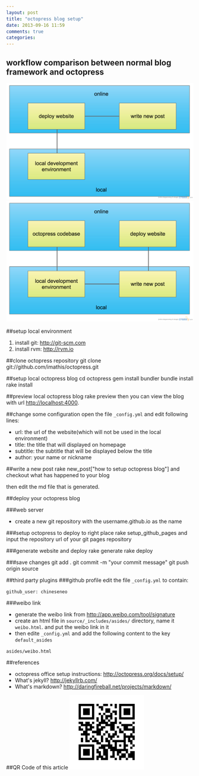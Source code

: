 ```yaml
---
layout: post
title: "octopress blog setup"
date: 2013-09-16 11:59
comments: true
categories: 
---
```


## workflow comparison between normal blog framework and octopress
![normal blog workflow](/images/common_blog_workflow.png)
![normal blog workflow](/images/octopress_work_flow.png)

##setup local environment
1. install git: <http://git-scm.com>
2. install rvm: <http://rvm.io>

##clone octopress repository
	git clone git://github.com/imathis/octopress.git

##setup local octopress blog
	cd octopress
	gem install bundler
	bundle install
	rake install
	
##preview local octopress blog
	rake preview
then you can view the blog with url <http://localhost:4000>.

##change some configuration
open the file `_config.yml` and edit following lines:

* url: the url of the website(which will not be used in the local environment)
* title: the title that will displayed on homepage
* subtitle: the subtitle that will be displayed below the title
* author: your name or nickname

##write a new post
	rake new_post["how to setup octopress blog"]
and checkout what has happened to your blog

then edit the md file that is generated.

##deploy your octopress blog

###web server
* create a new git repository with the username.github.io as the name

###setup octopress to deploy to right place
	rake setup_github_pages
and input the repository url of your git pages repository
	
###generate website and deploy
	rake generate
	rake deploy
	
###save changes
	git add .
	git commit -m "your commit message"
	git push origin source
	
##third party plugins
###github profile
edit the file `_config.yml` to contain:

    github_user: chineseneo
	
###weibo link
* generate the weibo link from <http://app.weibo.com/tool/signature>
* create an html file in `source/_includes/asides/` directory, name it `weibo.html`. and put the weibo link in it
* then edite `_config.yml` and add the following content to the key `default_asides`

```
asides/weibo.html
```

##references
* octopress office setup instructions: <http://octopress.org/docs/setup/>
* What's jekyll? <http://jekyllrb.com/>
* What's markdown? <http://daringfireball.net/projects/markdown/>

##QR Code of this article
![qrcode](/images/qrcode.17159653.png)